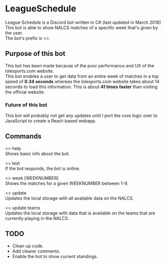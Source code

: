 # LeagueSchedule
League Schedule is a Discord bot written in C# (last updated in March 2018)
This bot is able to show NALCS matches of a specific week that's given by the user. \
The bot's prefix is <>. 

## Purpose of this bot
This bot has been made because of the poor performance and UX of the lolesports.com website. \
This bot enables a user to get data from an entire week of matches in a top speed of **0.34 seconds** whereas the lolesports.com
website takes about 14 seconds to load this information.
This is about **41 times faster** than visiting the official website.

### Future of this bot
This bot will probably not get any updates until I port the core logic over to JavaScript to create a React-based webapp.
## Commands 
<> help \
Shows basic info about the bot. 

<> test \
If the bot responds, the bot is online. 

<> week [WEEKNUMBER] \
Shows the matches for a given WEEKNUMBER between 1-9. 

<> update \
Updates the local storage with all available data on the NALCS. 

<> update teams \
Updates the local storage with data that is available on the teams that are currently playing in the NALCS. 

## TODO
* Clean up code.
* Add clearer comments.
* Enable the bot to show current standings.


